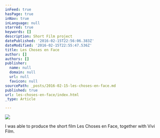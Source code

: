 ```yaml
---
inFeed: true
hasPage: true
inNav: true
inLanguage: null
starred: true
keywords: []
description: Short Film project
datePublished: '2016-02-15T22:56:06.383Z'
dateModified: '2016-02-15T22:55:47.536Z'
title: Les Choses en Face
author: []
authors: []
publisher:
  name: null
  domain: null
  url: null
  favicon: null
sourcePath: _posts/2016-02-15-les-choses-en-face.md
published: true
url: les-choses-en-face/index.html
_type: Article

---
```

![](https://the-grid-user-content.s3-us-west-2.amazonaws.com/bd44581b-7d61-440f-bac3-b8dec9b111d1.jpg)

I was able to produce the short film Les Choses en Face, together with Vivi Film.